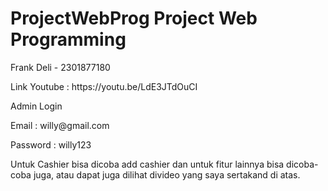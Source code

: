 # ProjectWebProg Project Web Programming 
<p> Frank Deli - 2301877180 
<p> Link Youtube : https://youtu.be/LdE3JTdOuCI 
    
Admin Login 
<p> Email : willy@gmail.com 
<p> Password : willy123 

Untuk Cashier bisa dicoba add cashier dan untuk fitur lainnya bisa dicoba-coba juga, atau dapat juga dilihat divideo yang saya sertakand di atas.
